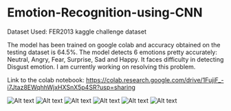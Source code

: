 # Emotion-Recognition-using-CNN

Dataset Used: FER2013 kaggle challenge dataset

The model has been trained on google colab and accuracy obtained on the testing dataset is 64.5%.
The model detects 6 emotions pretty accurately: Neutral, Angry, Fear, Surprise, Sad and Happy.
It faces difficulty in detecting Disgust emotion. I am currently working on resolving this problem.

Link to the colab notebook: https://colab.research.google.com/drive/1FujiF_-i7Jtaz8EWqhhWjxHXSnX5p4SR?usp=sharing

![Alt text](Emotion-Recognition-using-CNN/blob/master/testing/one.jpg?raw=true "Title")
![Alt text](Emotion-Recognition-using-CNN/testing/two.jpg?raw=true "Title")
![Alt text](Emotion-Recognition-using-CNN/testing/three.jpg?raw=true "Title")
![Alt text](Emotion-Recognition-using-CNN/testing/four.jpg?raw=true "Title")
![Alt text](Emotion-Recognition-using-CNN/testing/five.jpg?raw=true "Title")
![Alt text](Emotion-Recognition-using-CNN/testing/six.jpg?raw=true "Title")
